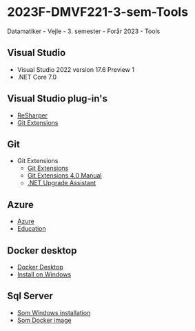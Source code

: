 # 2023F-DMVF221-3-sem-Tools
Datamatiker - Vejle - 3. semester - Forår 2023 - Tools

## Visual Studio
- Visual Studio 2022 version 17.6 Preview 1
- .NET Core 7.0

## Visual Studio plug-in's
- [ReSharper](https://www.jetbrains.com/resharper/download/#section=web-installer)
- [Git Extensions](https://marketplace.visualstudio.com/items?itemName=GitExtensionsApp.VS2022)

## Git
- Git Extensions
	- [Git Extensions](https://github.com/gitextensions/gitextensions)
	- [Git Extensions 4.0 Manual](https://git-extensions-documentation.readthedocs.io/en/release-4.0/index.html)
	- [.NET Upgrade Assistant](https://devblogs.microsoft.com/dotnet/upgrade-assistant-now-in-visual-studio/)

## Azure
- [Azure](https://portal.azure.com/#home)
- [Education](https://portal.azure.com/#view/Microsoft_Azure_Education/EducationMenuBlade/~/overview)

## Docker desktop
- [Docker Desktop](https://www.docker.com/products/docker-desktop/)
- [Install on Windows](https://docs.docker.com/desktop/install/windows-install/)

## Sql Server
- [Som Windows installation](https://www.microsoft.com/en-us/sql-server/sql-server-downloads)
- [Som Docker image](https://hub.docker.com/_/microsoft-mssql-server)